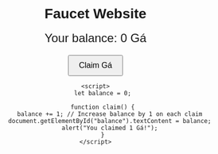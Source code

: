 <!DOCTYPE html>
<html lang="en">
<head>
    <meta charset="UTF-8">
    <meta name="viewport" content="width=device-width, initial-scale=1.0">
    <title>Faucet Website</title>
    <style>
        body {
            font-family: Arial, sans-serif;
            text-align: center;
        }
        .container {
            margin-top: 50px;
        }
        .balance {
            font-size: 24px;
            margin-bottom: 20px;
        }
        button {
            padding: 10px 20px;
            font-size: 16px;
            cursor: pointer;
        }
    </style>
</head>
<body>
    <div class="container">
        <h1>Faucet Website</h1>
        <div class="balance">Your balance: <span id="balance">0</span> Gá</div>
        <button onclick="claim()">Claim Gá</button>
    </div>

    <script>
        let balance = 0;

        function claim() {
            balance += 1; // Increase balance by 1 on each claim
            document.getElementById("balance").textContent = balance;
            alert("You claimed 1 Gá!");
        }
    </script>
</body>
</html>
